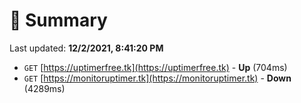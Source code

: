 # 📖 Summary
Last updated: **12/2/2021, 8:41:20 PM**

- `GET` [https://uptimerfree.tk](https://uptimerfree.tk) - **Up** (704ms)
- `GET` [https://monitoruptimer.tk](https://monitoruptimer.tk) - **Down** (4289ms)
